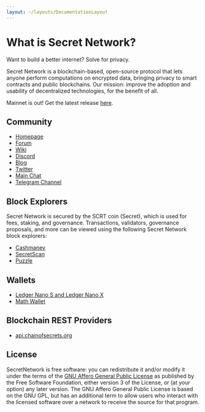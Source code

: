 ```yaml
---
layout: ~/layouts/DocumentationLayout
---
```


# What is Secret Network?

Want to build a better internet? Solve for privacy.

Secret Network is a blockchain-based, open-source protocol that lets anyone perform computations on encrypted data,
bringing privacy to smart contracts and public blockchains.
Our mission: improve the adoption and usability of decentralized technologies, for the benefit of all.

Mainnet is out! Get the latest release [here](https://github.com/enigmampc/SecretNetwork/releases/latest).

## Community

- [Homepage](https://scrt.network)
- [Forum](https://forum.scrt.network)
- [Wiki](https://learn.scrt.network)
- [Discord](https://discord.com/invite/SJK32GY)
- [Blog](https://blog.scrt.network)
- [Twitter](https://twitter.com/SecretNetwork)
- [Main Chat](https://discord.gg/yevT2xcfS9)
- [Telegram Channel](https://t.me/SCRTnetwork)

## Block Explorers

Secret Network is secured by the SCRT coin (Secret), which is used for fees, staking, and governance.
Transactions, validators, governance proposals, and more can be viewed using the following Secret Network block explorers:

* [Cashmaney](https://explorer.cashmaney.com)
* [SecretScan](https://secretscan.io)
* [Puzzle](https://puzzle.report/secret/chains/secret-1)

## Wallets

* [Ledger Nano S and Ledger Nano X](/developers/introduction/using-scrt-with-ledger-cli)
* [Math Wallet](https://mathwallet.org/web/enigma)

## Blockchain REST Providers

* [api.chainofsecrets.org](https://api.chainofsecrets.org)

## License

SecretNetwork is free software: you can redistribute it and/or modify it under the terms of the [GNU Affero General Public License](LICENSE) as published by the Free Software Foundation, either version 3 of the License, or (at your option) any later version. The GNU Affero General Public License is based on the GNU GPL, but has an additional term to allow users who interact with the licensed software over a network to receive the source for that program.
